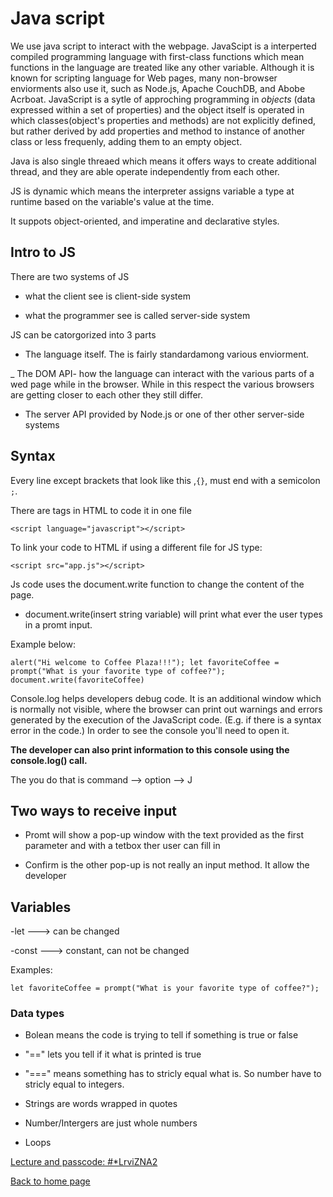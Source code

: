 # Java script

We use java script to interact with the webpage. JavaScipt is a interperted compiled programming language with first-class  functions which mean functions in the language are treated like any other variable. Although it is known for scripting language for Web pages, many non-browser enviorments also use it, such as Node.js, Apache CouchDB, and Abobe Acrboat. JavaScript is a sytle of approching programming in *objects* (data expressed within a set of properties) and the object itself is operated in which classes(object's properties and methods) are not explicitly defined, but rather derived by add properties and method to instance of another class or less frequenly, adding them to an empty object.

Java is also single threaed which means it offers ways to create additional thread, and they are able operate independently from each other.

JS is dynamic which means the interpreter assigns variable a type at runtime based on the variable's value at the time.

It suppots object-oriented, and imperatine and declarative styles.

## Intro to JS

There are two systems of JS

- what the client see is client-side system

- what the programmer see is called server-side system

JS can be catorgorized into 3 parts

- The language itself. The is fairly standardamong various enviorment.

_ The DOM API- how the language can interact with the various parts of a wed page while in the browser. While in this respect the various browsers are getting closer to each other they still differ. 

- The server API provided by Node.js or one of ther other server-side systems

## Syntax

Every line except  brackets that look like this ,`{}`, must end with a semicolon `;`.

There are tags in HTML to code it in one file

`<script language="javascript"></script>`
 
 To link your code to HTML if using a different file for JS type:

 `<script src="app.js"></script>`


Js code uses the document.write function to change the content of the page.

- document.write(insert string variable) will print what ever the user types in a promt input.

Example below:

`alert("Hi welcome to Coffee Plaza!!!");
let favoriteCoffee = prompt("What is your favorite type of coffee?");
document.write(favoriteCoffee)`

Console.log helps developers debug code. It is an additional window which is normally not visible, where the browser can print out warnings and errors generated by the execution of the JavaScript code. (E.g. if there is a syntax error in the code.) In order to see the console you'll need to open it.

**The developer can also print information to this console using the console.log() call.**



The you do that is command --> option --> J

## Two ways to receive input

- Promt will show a pop-up window with the text provided as the first parameter and with a tetbox ther user can fill in

- Confirm is the other pop-up is not really an input method. It allow the developer


## Variables

 -let ---> can be changed

 -const ---> constant, can not be changed

Examples:

`let favoriteCoffee = prompt("What is your favorite type of coffee?");`


### Data types

- Bolean means the code is trying to tell if something is true or false

- "==" lets you tell if it what is printed is true
- "===" means something has to stricly equal what is. So number have to stricly equal to integers.
  
- Strings are words wrapped in quotes

- Number/Intergers are just whole numbers

- Loops

[Lecture and passcode: #*LrviZNA2](https://zoom.us/rec/share/pp_nMudiPTesaimENLBYA9xItfIzthwAZJU8GKtCPez55sK8-i99T4BfolIdcE44.wdz-qTe81HGW_FKU)

[Back to home page](../README.md)
